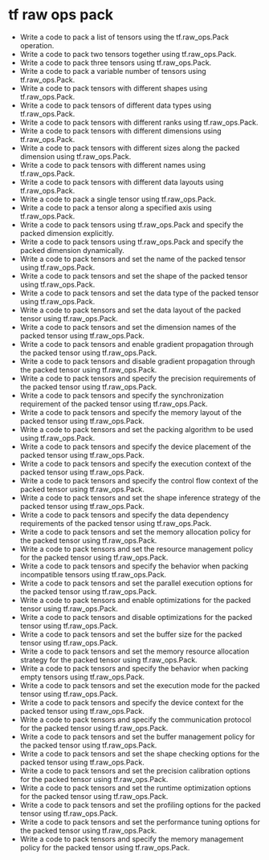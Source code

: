 # tf raw ops pack

- Write a code to pack a list of tensors using the tf.raw_ops.Pack operation.
- Write a code to pack two tensors together using tf.raw_ops.Pack.
- Write a code to pack three tensors using tf.raw_ops.Pack.
- Write a code to pack a variable number of tensors using tf.raw_ops.Pack.
- Write a code to pack tensors with different shapes using tf.raw_ops.Pack.
- Write a code to pack tensors of different data types using tf.raw_ops.Pack.
- Write a code to pack tensors with different ranks using tf.raw_ops.Pack.
- Write a code to pack tensors with different dimensions using tf.raw_ops.Pack.
- Write a code to pack tensors with different sizes along the packed dimension using tf.raw_ops.Pack.
- Write a code to pack tensors with different names using tf.raw_ops.Pack.
- Write a code to pack tensors with different data layouts using tf.raw_ops.Pack.
- Write a code to pack a single tensor using tf.raw_ops.Pack.
- Write a code to pack a tensor along a specified axis using tf.raw_ops.Pack.
- Write a code to pack tensors using tf.raw_ops.Pack and specify the packed dimension explicitly.
- Write a code to pack tensors using tf.raw_ops.Pack and specify the packed dimension dynamically.
- Write a code to pack tensors and set the name of the packed tensor using tf.raw_ops.Pack.
- Write a code to pack tensors and set the shape of the packed tensor using tf.raw_ops.Pack.
- Write a code to pack tensors and set the data type of the packed tensor using tf.raw_ops.Pack.
- Write a code to pack tensors and set the data layout of the packed tensor using tf.raw_ops.Pack.
- Write a code to pack tensors and set the dimension names of the packed tensor using tf.raw_ops.Pack.
- Write a code to pack tensors and enable gradient propagation through the packed tensor using tf.raw_ops.Pack.
- Write a code to pack tensors and disable gradient propagation through the packed tensor using tf.raw_ops.Pack.
- Write a code to pack tensors and specify the precision requirements of the packed tensor using tf.raw_ops.Pack.
- Write a code to pack tensors and specify the synchronization requirement of the packed tensor using tf.raw_ops.Pack.
- Write a code to pack tensors and specify the memory layout of the packed tensor using tf.raw_ops.Pack.
- Write a code to pack tensors and set the packing algorithm to be used using tf.raw_ops.Pack.
- Write a code to pack tensors and specify the device placement of the packed tensor using tf.raw_ops.Pack.
- Write a code to pack tensors and specify the execution context of the packed tensor using tf.raw_ops.Pack.
- Write a code to pack tensors and specify the control flow context of the packed tensor using tf.raw_ops.Pack.
- Write a code to pack tensors and set the shape inference strategy of the packed tensor using tf.raw_ops.Pack.
- Write a code to pack tensors and specify the data dependency requirements of the packed tensor using tf.raw_ops.Pack.
- Write a code to pack tensors and set the memory allocation policy for the packed tensor using tf.raw_ops.Pack.
- Write a code to pack tensors and set the resource management policy for the packed tensor using tf.raw_ops.Pack.
- Write a code to pack tensors and specify the behavior when packing incompatible tensors using tf.raw_ops.Pack.
- Write a code to pack tensors and set the parallel execution options for the packed tensor using tf.raw_ops.Pack.
- Write a code to pack tensors and enable optimizations for the packed tensor using tf.raw_ops.Pack.
- Write a code to pack tensors and disable optimizations for the packed tensor using tf.raw_ops.Pack.
- Write a code to pack tensors and set the buffer size for the packed tensor using tf.raw_ops.Pack.
- Write a code to pack tensors and set the memory resource allocation strategy for the packed tensor using tf.raw_ops.Pack.
- Write a code to pack tensors and specify the behavior when packing empty tensors using tf.raw_ops.Pack.
- Write a code to pack tensors and set the execution mode for the packed tensor using tf.raw_ops.Pack.
- Write a code to pack tensors and specify the device context for the packed tensor using tf.raw_ops.Pack.
- Write a code to pack tensors and specify the communication protocol for the packed tensor using tf.raw_ops.Pack.
- Write a code to pack tensors and set the buffer management policy for the packed tensor using tf.raw_ops.Pack.
- Write a code to pack tensors and set the shape checking options for the packed tensor using tf.raw_ops.Pack.
- Write a code to pack tensors and set the precision calibration options for the packed tensor using tf.raw_ops.Pack.
- Write a code to pack tensors and set the runtime optimization options for the packed tensor using tf.raw_ops.Pack.
- Write a code to pack tensors and set the profiling options for the packed tensor using tf.raw_ops.Pack.
- Write a code to pack tensors and set the performance tuning options for the packed tensor using tf.raw_ops.Pack.
- Write a code to pack tensors and specify the memory management policy for the packed tensor using tf.raw_ops.Pack.